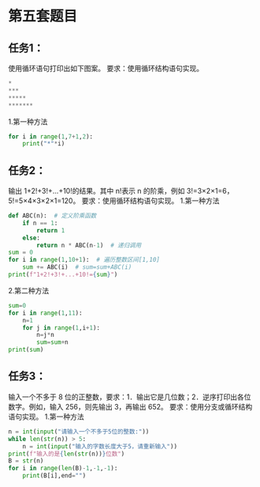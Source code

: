 # 第五套题目
## 任务1：
使用循环语句打印出如下图案。
要求：使用循环结构语句实现。
```python
*
***
*****
*******
```
1.第一种方法
```python
for i in range(1,7+1,2):
    print("*"*i)
```

## 任务2：
输出 1+2!+3!+...+10!的结果。其中 n!表示 n 的阶乘，例如 3!=3×2×1=6，5!=5×4×3×2×1=120。
要求：使用循环结构语句实现。
1.第一种方法
```python
def ABC(n):  # 定义阶乘函数
    if n == 1:
        return 1
    else:
        return n * ABC(n-1)  # 递归调用
sum = 0
for i in range(1,10+1):  # 遍历整数区间[1,10]
    sum += ABC(i)  # sum=sum+ABC(i)
print(f"1+2!+3!+...+10!={sum}")
```
2.第二种方法
```python
sum=0
for i in range(1,11):
    n=1
    for j in range(1,i+1):
        n=j*n
        sum=sum+n
print(sum)
```

## 任务3：
输入一个不多于 8 位的正整数，要求：1．输出它是几位数；2．逆序打印出各位数字。例如，输入 256，则先输出 3，再输出 652。
要求：使用分支或循环结构语句实现。
1.第一种方法
```python
n = int(input("请输入一个不多于5位的整数:"))
while len(str(n)) > 5:
    n = int(input("输入的字数长度大于5，请重新输入"))
print(f"输入的是{len(str(n))}位数")
B = str(n)
for i in range(len(B)-1,-1,-1):
    print(B[i],end="")
```
